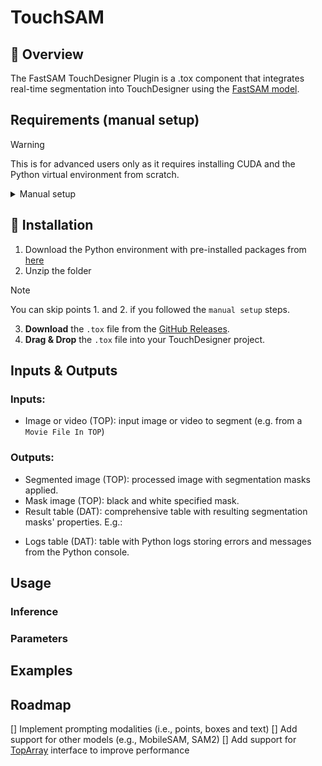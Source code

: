 # TouchSAM
## 🎨 Overview
The FastSAM TouchDesigner Plugin is a .tox component that integrates real-time segmentation into TouchDesigner using the [FastSAM model](https://docs.ultralytics.com/models/fast-sam/).

## Requirements (manual setup)
> [!WARNING]
> This is for advanced users only as it requires installing CUDA and the Python virtual environment from scratch.

<details>
  <summary>Manual setup</summary>

  1. Install Python 3.11.x (the higher x, the better)
  2. Install [CUDA Toolkit](https://developer.nvidia.com/cuda-11-8-0-download-archive) 11.8
  3. Install the required packages
  ```bash
  pip install torch torchvision torchaudio --index-url https://download.pytorch.org/whl/cu118 ultralytics
  ```
  4. Proceed with the `Installation` steps
</details>

## 🚀 Installation
1. Download the Python environment with pre-installed packages from [here](https://drive.google.com/file/d/1cJnc45tdVYzpREvWfON3MRuD5XWBkSCO/view?usp=sharing)
2. Unzip the folder
> [!NOTE]
> You can skip points 1. and 2. if you followed the `manual setup` steps.
3. **Download** the `.tox` file from the [GitHub Releases]().
4. **Drag & Drop** the `.tox` file into your TouchDesigner project.

## Inputs & Outputs

### Inputs:
- Image or video (TOP): input image or video to segment (e.g. from a `Movie File In TOP`)
### Outputs:
- Segmented image (TOP): processed image with segmentation masks applied.
- Mask image (TOP): black and white specified mask.
- Result table (DAT): comprehensive table with resulting segmentation masks' properties. E.g.:

[//]: # (put a table)

- Logs table (DAT): table with Python logs storing errors and messages from the Python console.

## Usage

### Inference

### Parameters

## Examples

## Roadmap
[] Implement prompting modalities (i.e., points, boxes and text)
[] Add support for other models (e.g., MobileSAM, SAM2)
[] Add support for [TopArray](https://github.com/IntentDev/TopArray) interface to improve performance
